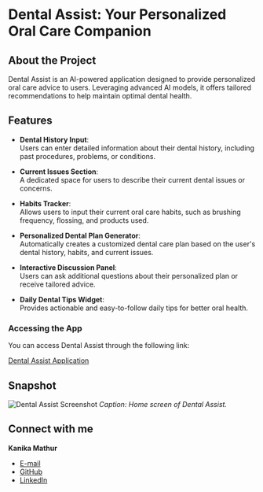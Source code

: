 # Dental Assist: Your Personalized Oral Care Companion

## About the Project

Dental Assist is an AI-powered application designed to provide personalized oral care advice to users. Leveraging advanced AI models, it offers tailored recommendations to help maintain optimal dental health.

## Features

- **Dental History Input**:  
  Users can enter detailed information about their dental history, including past procedures, problems, or conditions.

- **Current Issues Section**:  
  A dedicated space for users to describe their current dental issues or concerns.

- **Habits Tracker**:  
  Allows users to input their current oral care habits, such as brushing frequency, flossing, and products used.

- **Personalized Dental Plan Generator**:  
  Automatically creates a customized dental care plan based on the user's dental history, habits, and current issues.

- **Interactive Discussion Panel**:  
  Users can ask additional questions about their personalized plan or receive tailored advice.

- **Daily Dental Tips Widget**:  
  Provides actionable and easy-to-follow daily tips for better oral health.


### Accessing the App

You can access Dental Assist through the following link:

[Dental Assist Application](https://partyrock.aws/u/KanikaMathur/nHSnJpc4M/Dental-Assist%3A-Your-Personalized-Oral-Care-Companion)


## Snapshot

![Dental Assist Screenshot](images/dental-assist-screenshot.png)
*Caption: Home screen of Dental Assist.*


## Connect with me 

**Kanika Mathur**  
- [E-mail](mkanika.90@gmail.com)
- [GitHub](https://github.com/KanikaGenesis)  
- [LinkedIn](https://www.linkedin.com/in/kanika-mathur-083080121)  


